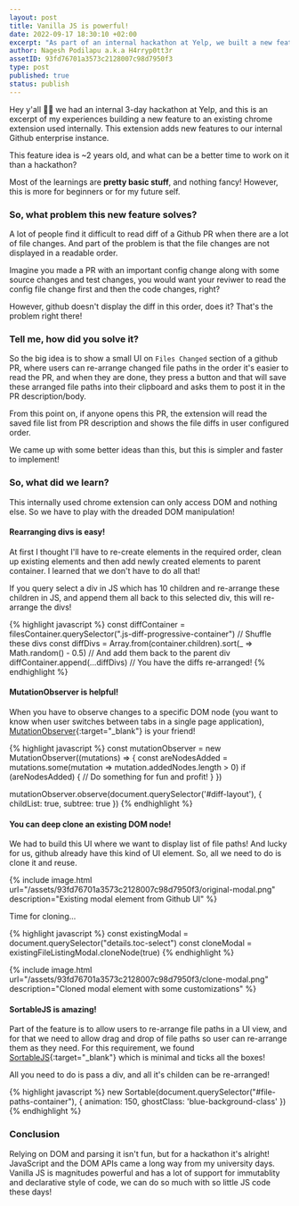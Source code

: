 ```yaml
---
layout: post
title: Vanilla JS is powerful!
date: 2022-09-17 18:30:10 +02:00
excerpt: "As part of an internal hackathon at Yelp, we built a new feature to an existing chrome extension used internally. This blog summarizes my experiences with Vanilla JS."
author: Nagesh Podilapu a.k.a H4rryp0tt3r
assetID: 93fd76701a3573c2128007c98d7950f3
type: post
published: true
status: publish
---
```


Hey y'all 👋🏾 we had an internal 3-day hackathon at Yelp, and this is an excerpt of my experiences building a new feature to an existing chrome extension used internally. This extension adds new features to our internal Github enterprise instance.

This feature idea is ~2 years old, and what can be a better time to work on it than a hackathon?

Most of the learnings are **pretty basic stuff**, and nothing fancy! However, this is more for beginners or for my future self.

### **So, what problem this new feature solves?**
A lot of people find it difficult to read diff of a Github PR when there are a lot of file changes. And part of the problem is that the file changes are not displayed in a readable order.

Imagine you made a PR with an important config change along with some source changes and test changes, you would want your reviwer to read the config file change first and then the code changes, right?

However, github doesn't display the diff in this order, does it? That's the problem right there!

### **Tell me, how did you solve it?**
So the big idea is to show a small UI on `Files Changed` section of a github PR, where users can re-arrange changed file paths in the order it's easier to read the PR, and when they are done, they press a button and that will save these arranged file paths into their clipboard and asks them to post it in the PR description/body.

From this point on, if anyone opens this PR, the extension will read the saved file list from PR description and shows the file diffs in user configured order.

We came up with some better ideas than this, but this is simpler and faster to implement!

### **So, what did we learn?**
This internally used chrome extension can only access DOM and nothing else. So we have to play with the dreaded DOM manipulation!

#### **Rearranging divs is easy!**

At first I thought I'll have to re-create elements in the required order, clean up existing elements and then add newly created elements to parent container. I learned that we don't have to do all that!

If you query select a div in JS which has 10 children and re-arrange these children in JS, and append them all back to this selected div, this will re-arrange the divs!


{% highlight javascript %}
const diffContainer = filesContainer.querySelector(".js-diff-progressive-container")
// Shuffle these divs
const diffDivs = Array.from(container.children).sort(_ => Math.random() - 0.5)
// And add them back to the parent div
diffContainer.append(...diffDivs)
// You have the diffs re-arranged!
{% endhighlight %}

#### **MutationObserver is helpful!**
When you have to observe changes to a specific DOM node (you want to know when user switches between tabs in a single page application), [MutationObserver][mutation-observer-docs]{:target="_blank"} is your friend!

{% highlight javascript %}
const mutationObserver = new MutationObserver((mutations) => {
    const areNodesAdded = mutations.some(mutation => mutation.addedNodes.length > 0)
    if (areNodesAdded) {
        // Do something for fun and profit!
    }
})

mutationObserver.observe(document.querySelector('#diff-layout'), {
    childList: true,
    subtree: true
})
{% endhighlight %}

#### **You can deep clone an existing DOM node!**
We had to build this UI where we want to display list of file paths! And lucky for us, github already have this kind of UI element. So, all we need to do is clone it and reuse.


{% include image.html url="/assets/93fd76701a3573c2128007c98d7950f3/original-modal.png" description="Existing modal element from Github UI" %}

Time for cloning...

{% highlight javascript %}
const existingModal = document.querySelector("details.toc-select")
const cloneModal = existingFileListingModal.cloneNode(true)
{% endhighlight %}

{% include image.html url="/assets/93fd76701a3573c2128007c98d7950f3/clone-modal.png" description="Cloned modal element with some customizations" %}

#### **SortableJS is amazing!**
Part of the feature is to allow users to re-arrange file paths in a UI view, and for that we need to allow drag and drop of file paths so user can re-arrange them as they need. For this requirement, we found [SortableJS][sortable-js-docs]{:target="_blank"} which is minimal and ticks all the boxes!

All you need to do is pass a div, and all it's childen can be re-arranged!

{% highlight javascript %}
new Sortable(document.querySelector("#file-paths-container"), {
    animation: 150,
    ghostClass: 'blue-background-class'
})
{% endhighlight %}

### **Conclusion**
Relying on DOM and parsing it isn't fun, but for a hackathon it's alright! JavaScript and the DOM APIs came a long way from my university days. Vanilla JS is magnitudes powerful and has a lot of support for immutablity and declarative style of code, we can do so much with so little JS code these days!

[sortable-js-docs]: https://sortablejs.github.io/Sortable/
[mutation-observer-docs]: https://developer.mozilla.org/en-US/docs/Web/API/MutationObserver